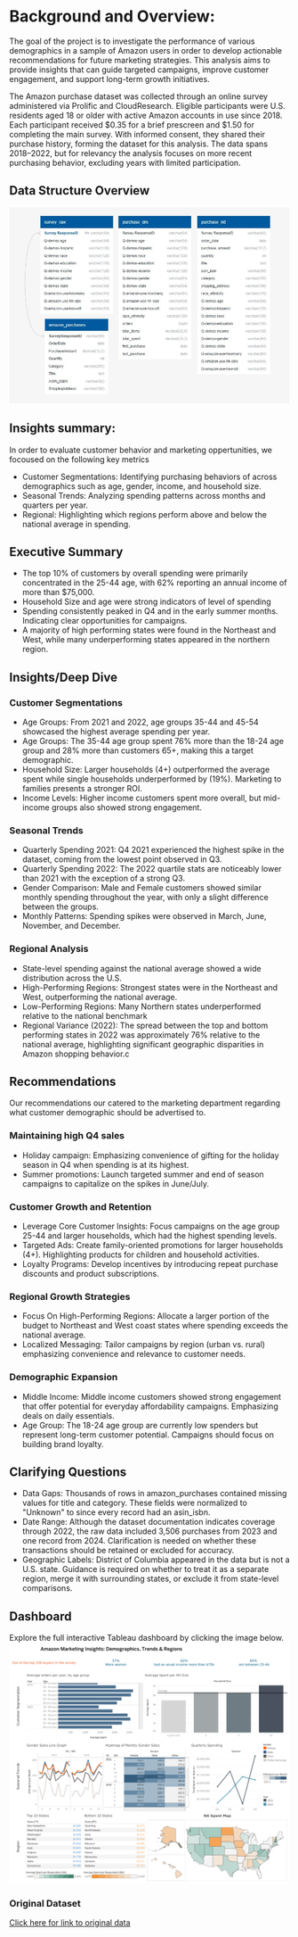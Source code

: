 # Background and Overview: 
The goal of the project is to investigate the performance of various demographics in a sample of Amazon users in order to develop actionable recommendations for future marketing strategies. This analysis aims to provide insights that can guide targeted campaigns, improve customer engagement, and support long-term growth initiatives. 

The Amazon purchase dataset was collected through an online survey administered via Prolific and CloudResearch. Eligible participants were U.S. residents aged 18 or older with active Amazon accounts in use since 2018. Each participant received $0.35 for a brief prescreen and $1.50 for completing the main survey. With informed consent, they shared their purchase history, forming the dataset for this analysis. The data spans 2018–2022, but for relevancy the analysis focuses on more recent purchasing behavior, excluding years with limited participation. 

## Data Structure Overview
![Dashboard Preview](Images/DBD.JPG)

## Insights summary:  
In order to evaluate customer behavior and marketing oppertunities, we focoused on the following key metrics 

* Customer Segmentations: Identifying purchasing behaviors of across demographics such as age, gender, income, and household size.  
* Seasonal Trends: Analyzing spending patterns across months and quarters per year. 
* Regional: Highlighting which regions perform above and below the national average in spending.

## Executive Summary 
* The top 10% of customers by overall spending were primarily concentrated in the 25-44 age, with 62% reporting an annual income of more than $75,000. 
* Household Size and age were strong indicators of level of spending 
* Spending consistently peaked in Q4 and in the early summer months. Indicating clear opportunities for campaigns.  
* A majority of high performing states were found in the Northeast and West, while many underperforming states appeared in the northern region.

## Insights/Deep Dive 

### Customer Segmentations 
* Age Groups: From 2021 and 2022, age groups 35-44 and 45-54 showcased the highest average spending per year. 
* Age Groups: The 35-44 age group spent 76% more than the 18-24 age group and 28% more than customers 65+, making this a target demographic. 
* Household Size: Larger households (4+) outperformed the average spent while single households underperformed by (19%). Marketing to families presents a stronger ROI.  
* Income Levels: Higher income customers spent more overall, but mid-income groups also showed strong engagement.

### Seasonal Trends 
* Quarterly Spending 2021: Q4 2021 experienced the highest spike in the dataset, coming from the lowest point observed in Q3.  
* Quarterly Spending 2022: The 2022 quartile stats are noticeably lower than 2021 with the exception of a strong Q3. 
* Gender Comparison: Male and Female customers showed similar monthly spending throughout the year, with only a slight difference between the groups. 
* Monthly Patterns: Spending spikes were observed in March, June, November, and December.

### Regional Analysis 
* State-level spending against the national average showed a wide distribution across the U.S. 
* High-Performing Regions: Strongest states were in the Northeast and West, outperforming the national average. 
* Low-Performing Regions: Many Northern states underperformed relative to the national benchmark 
* Regional Variance (2022): The spread between the top and bottom performing states in 2022 was approximately 76% relative to the national average, highlighting significant geographic disparities in Amazon shopping behavior.c 
  
## Recommendations
Our recommendations our catered to the marketing department regarding what customer demographic should be advertised to. 

### Maintaining high Q4 sales 
* Holiday campaign: Emphasizing convenience of gifting for the holiday season in Q4 when spending is at its highest.  
* Summer promotions: Launch targeted summer and end of season campaigns to capitalize on the spikes in June/July. 
### Customer Growth and Retention 
* Leverage Core Customer Insights: Focus campaigns on the age group 25-44 and larger households, which had the highest spending levels. 
* Targeted Ads: Create family-oriented promotions for larger households (4+). Highlighting products for children and household activities.  
* Loyalty Programs: Develop incentives by introducing repeat purchase discounts and product subscriptions. 
### Regional Growth Strategies 
* Focus On High-Performing Regions: Allocate a larger portion of the budget to Northeast and West coast states where spending exceeds the national average. 
* Localized Messaging: Tailor campaigns by region (urban vs. rural) emphasizing convenience and relevance to customer needs. 
### Demographic Expansion 
* Middle Income: Middle income customers showed strong engagement that offer potential for everyday affordability campaigns. Emphasizing deals on daily essentials. 
* Age Group: The 18-24 age group are currently low spenders but represent long-term customer potential. Campaigns should focus on building brand loyalty.


## Clarifying Questions
* Data Gaps: Thousands of rows in amazon_purchases contained missing values for title and category. These fields were normalized to "Unknown" to since every record had an asin_isbn. 
* Date Range: Although the dataset documentation indicates coverage through 2022, the raw data included 3,506 purchases from 2023 and one record from 2024. Clarification is needed on whether these transactions should be retained or excluded for accuracy. 
* Geographic Labels: District of Columbia appeared in the data but is not a U.S. state. Guidance is required on whether to treat it as a separate region, merge it with surrounding states, or exclude it from state-level comparisons.

## Dashboard 
Explore the full interactive Tableau dashboard by clicking the image below.
[![Amazon Dashboard](Images/Amazon%20DB%20SS.png)](https://public.tableau.com/views/AmazonMarketingInsightsDemographicsTrendsRegions/AmazonDB?:language=en-US&:sid=&:redirect=auth&:display_count=n&:origin=viz_share_link)

### Original Dataset  
[Click here for link to original data](https://dataverse.harvard.edu/dataset.xhtml?persistentId=doi%3A10.7910%2FDVN%2FYGLYDY)
